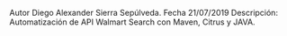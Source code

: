 Autor Diego Alexander Sierra Sepúlveda.
Fecha 21/07/2019
Descripción: Automatización de API Walmart Search con Maven, Citrus y JAVA.
